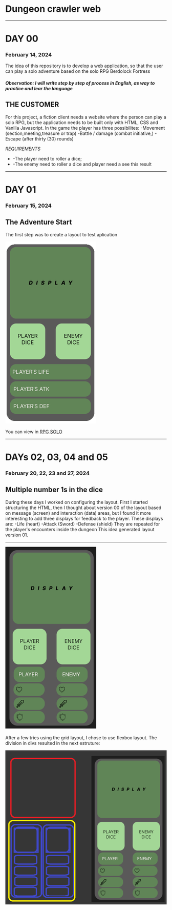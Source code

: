 # Dungeon crawler web
<hr>

# **DAY 00**    <h3> February 14, 2024 </h3>

The idea of ​​this repository is to develop a web application, so that the user can play a solo adventure based on the solo RPG Berdolock Fortress

##### **Observation: I will write step by step of process in English, as way to practice and lear the language**

## THE CUSTOMER
For this project, a fiction client needs a website where the person can play a solo RPG, but the application needs to be built only with HTML, CSS and Vanilla Javascript.
In the game the player has three possibilites:
  -Movement (section,meeting,treasure or trap)
  -Battle / damage (combat initiative,)
  -Escape (after thirty (30) rounds)

*REQUIREMENTS*
<ul>
  <li>-The player need to roller a dice;
</li>
  <li>-The enemy need to roller a dice and player need a see this result
</li>
</ul>

<hr>

# **DAY 01** 
  <h3>February 15, 2024</h3>
  
  ## The Adventure Start

  The first step was to create  a layout  to test aplication 

  ![Layout version 00, created for deploy test ](./imagens/layout_v00.png)

  You can view in [RPG SOLO](https://gabrielsabreu.github.io/rpg.solo/)

<hr>

# **DAYs 02, 03, 04 and 05**
  <h3>February 20, 22, 23 and 27, 2024</h3>
  
  ## Multiple number 1s in the dice

  During these days I worked on configuring the layout.
   First I started structuring the HTML, then I thought about version 00 of the layout based on message (screen) and interaction (data) areas, but I found it more interesting to add three displays for feedback to the player.
  These displays are:
   -Life (heart)
   -Attack (Sword)
   -Defense (shield)
They are repeated for the player's encounters inside the dungeon
   This idea generated layout version 01.
   <hr>

   ![Layout version 01](./imagens/layout_v01.png)


   After a few tries using the grid layout, I chose to use flexbox layout.
  The division  in divs resulted in the next estruture:

  ![layout thinking about the structure of divs and using flexbox](./imagens/layout_v01_Estruture.png)

   



